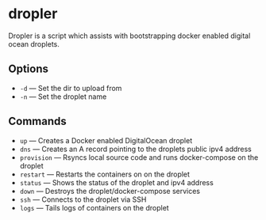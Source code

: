# dropler

Dropler is a script which assists with bootstrapping docker enabled digital ocean droplets.

## Options
- `-d` — Set the dir to upload from
- `-n` — Set the droplet name

## Commands
- `up` — Creates a Docker enabled DigitalOcean droplet
- `dns` — Creates an A record pointing to the droplets public ipv4 address
- `provision` — Rsyncs local source code and runs docker-compose on the droplet
- `restart` — Restarts the containers on on the droplet
- `status` — Shows the status of the droplet and ipv4 address
- `down` — Destroys the droplet/docker-compose services
- `ssh` — Connects to the droplet via SSH
- `logs` — Tails logs of containers on the droplet
